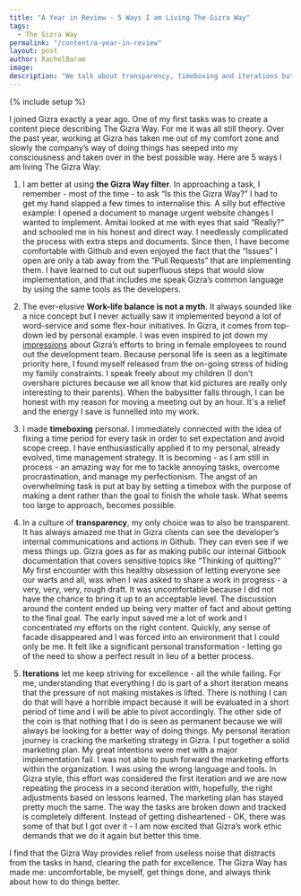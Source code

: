 ```yaml
---
title: "A Year in Review - 5 Ways I am Living The Gizra Way"
tags:
  - The Gizra Way
permalink: "/content/a-year-in-review"
layout: post
author: RachelBaram
image: 
description: "We talk about transparency, timeboxing and iterations but how does it look from the point of view of an employee? Here are 5 ways I am living The Gizra Way. "
---
```


{% include setup %}

I joined Gizra exactly a year ago. One of my first tasks was to create a content piece describing The Gizra Way. For me it was all still theory.  Over the past year, working at Gizra has taken me out of my comfort zone and slowly the company’s way of doing things has seeped into my consciousness and taken over in the best possible way.  Here are 5 ways I am living The Gizra Way:

1. I am better at using __the Gizra Way filter__.  In approaching a task, I remember - most of the time - to ask  “Is this the Gizra Way?”  I had to get my hand slapped a few times to internalise this. A silly but effective example: I opened a document to manage urgent website changes I wanted to implement. Amitai looked at me with eyes that said “Really?” and schooled me in his honest and direct way. I needlessly complicated the process with extra steps and documents. Since then, I have become comfortable with Github and even enjoyed the fact that the “Issues” I open are only a tab away from the “Pull Requests” that are implementing them. I have learned to cut out superfluous steps that would slow implementation, and that includes me speak Gizra’s common language by using the same tools as the developers.

2. The ever-elusive __Work-life balance is not a myth__.  It always sounded like a nice concept but I never actually saw it implemented beyond a lot of word-service and some flex-hour initiatives. In Gizra, it comes from top-down led by personal example.  I was even inspired to jot down my [impressions](http://www.gizra.com/content/job-post-goes-viral/) about Gizra’s efforts to bring in female employees to round out the development team.  Because personal life is seen as a legitimate priority here, I found myself released from the on-going stress of hiding my family constraints. I speak freely about my children (I don’t overshare pictures because we all know that kid pictures are really only interesting to their parents).  When the babysitter falls through, I can be honest with my reason for moving a meeting out by an hour.  It's a relief and the energy I save is funnelled into my work.

3. I made __timeboxing__ personal.  I immediately connected with the idea of fixing a time period for every task in order to set expectation and avoid scope creep.  I have enthusiastically applied it to my personal, already evolved, time management strategy. It is becoming - as I am still in process - an amazing way for me to tackle annoying tasks, overcome procrastination, and manage my perfectionism. The angst of an overwhelming task is put at bay by setting a timebox with the purpose of making a dent rather than the goal to finish the whole task.  What seems too large to approach, becomes possible. 

4. In a culture of __transparency__, my only choice was to also be transparent. It has always amazed me that in Gizra clients can see the developer’s internal communications and actions in Github. They can even see if we mess things up. Gizra goes as far as making public our internal Gitbook documentation that covers sensitive topics like “Thinking of quitting?” My first encounter with this healthy obsession of letting everyone see our warts and all, was when I was asked to share a work in progress - a very, very, very, rough draft. It was uncomfortable because I did not have the chance to bring it up to an acceptable level.  The discussion around the content ended up being very matter of fact and about getting to the final goal. The early input saved me a lot of work and I concentrated my efforts on the right content. Quickly, any sense of facade disappeared and I was forced into an environment that I could only be me. It felt like a significant personal transformation - letting go of the need to show a perfect result in lieu of a better process.

5. __Iterations__ let me keep striving for excellence - all the while failing.  For me, understanding that everything I do is part of a short iteration means that the pressure of not making mistakes is lifted.  There is nothing I can do that will have a horrible impact because it will be evaluated in a short period of time and I will be able to pivot accordingly. The other side of the coin is that nothing that I do is seen as permanent because we will always be looking for a better way of doing things. My personal iteration journey is cracking the marketing strategy in Gizra. I put together a solid marketing plan. My great intentions were met with a major implementation fail. I was not able to push forward the marketing efforts within the organization.  I was using the wrong language and tools. In Gizra style, this effort was considered the first iteration and we are now repeating the process in a second iteration with, hopefully, the right adjustments based on lessons learned. The marketing plan has stayed pretty much the same. The way the tasks are broken down and tracked is completely different. Instead of getting disheartened - OK, there was some of that but I got over it - I am now excited that Gizra’s work ethic demands that we do it again but better this time. 

I find that the Gizra Way provides relief from useless noise that distracts from the tasks in hand, clearing the path for excellence. The Gizra Way has made me: uncomfortable, be myself, get things done, and always think about how to do things better.
